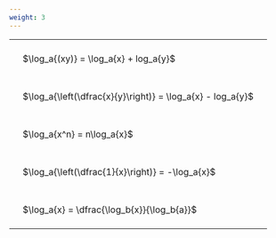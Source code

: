 ```yaml
---
weight: 3
---
```


<style type="text/css">
#T_88774 th.col_heading {
  text-align: left;
  font-size: 1em;
}
#T_88774 td {
  text-align: left;
  font-size: 1em;
  padding: 1.5em;
}
</style>
<table id="T_88774">
  <thead>
  </thead>
  <tbody>
    <tr>
      <td id="T_88774_row0_col0" class="data row0 col0" >$\log_a{(xy)} = \log_a{x} + log_a{y}$</td>
    </tr>
    <tr>
      <td id="T_88774_row1_col0" class="data row1 col0" >$\log_a{\left(\dfrac{x}{y}\right)} = \log_a{x} - log_a{y}$</td>
    </tr>
    <tr>
      <td id="T_88774_row2_col0" class="data row2 col0" >$\log_a{x^n} = n\log_a{x}$</td>
    </tr>
    <tr>
      <td id="T_88774_row3_col0" class="data row3 col0" >$\log_a{\left(\dfrac{1}{x}\right)} = -\log_a{x}$</td>
    </tr>
    <tr>
      <td id="T_88774_row4_col0" class="data row4 col0" >$\log_a{x} = \dfrac{\log_b{x}}{\log_b{a}}$</td>
    </tr>
  </tbody>
</table>
